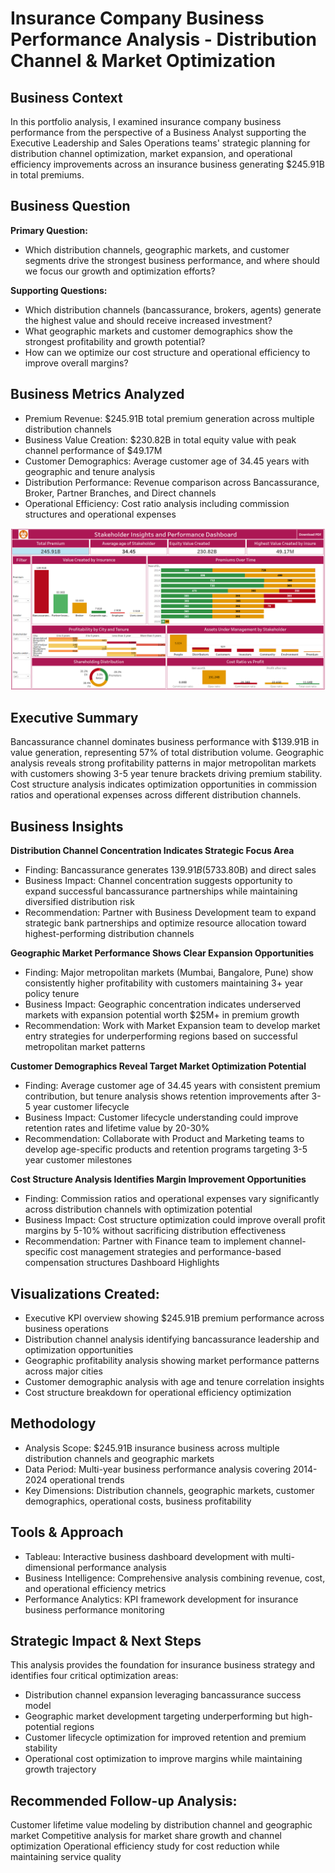 # Insurance Company Business Performance Analysis - Distribution Channel & Market Optimization


## Business Context

In this portfolio analysis, I examined insurance company business performance from the perspective of a Business Analyst supporting the Executive Leadership and Sales Operations teams' strategic planning for distribution channel optimization, market expansion, and operational efficiency improvements across an insurance business generating $245.91B in total premiums.

## Business Question
**Primary Question:**
 - Which distribution channels, geographic markets, and customer segments drive the strongest business performance, and where should we focus our growth and optimization efforts?

**Supporting Questions:**

- Which distribution channels (bancassurance, brokers, agents) generate the highest value and should receive increased investment?
- What geographic markets and customer demographics show the strongest profitability and growth potential?
- How can we optimize our cost structure and operational efficiency to improve overall margins?

## Business Metrics Analyzed

- Premium Revenue: $245.91B total premium generation across multiple distribution channels
- Business Value Creation: $230.82B in total equity value with peak channel performance of $49.17M
- Customer Demographics: Average customer age of 34.45 years with geographic and tenure analysis
- Distribution Performance: Revenue comparison across Bancassurance, Broker, Partner Branches, and Direct channels
- Operational Efficiency: Cost ratio analysis including commission structures and operational expenses

![Dashboard](Dashoard.png)

## Executive Summary
Bancassurance channel dominates business performance with $139.91B in value generation, representing 57% of total distribution volume. Geographic analysis reveals strong profitability patterns in major metropolitan markets with customers showing 3-5 year tenure brackets driving premium stability. Cost structure analysis indicates optimization opportunities in commission ratios and operational expenses across different distribution channels.

## Business Insights
**Distribution Channel Concentration Indicates Strategic Focus Area**
- Finding: Bancassurance generates $139.91B (57%) of total business value, significantly outperforming traditional broker channels ($33.80B) and direct sales
- Business Impact: Channel concentration suggests opportunity to expand successful bancassurance partnerships while maintaining diversified distribution risk
- Recommendation: Partner with Business Development team to expand strategic bank partnerships and optimize resource allocation toward highest-performing distribution channels

**Geographic Market Performance Shows Clear Expansion Opportunities**
- Finding: Major metropolitan markets (Mumbai, Bangalore, Pune) show consistently higher profitability with customers maintaining 3+ year policy tenure
- Business Impact: Geographic concentration indicates underserved markets with expansion potential worth $25M+ in premium growth
- Recommendation: Work with Market Expansion team to develop market entry strategies for underperforming regions based on successful metropolitan market patterns

**Customer Demographics Reveal Target Market Optimization Potential**
- Finding: Average customer age of 34.45 years with consistent premium contribution, but tenure analysis shows retention improvements after 3-5 year customer lifecycle
- Business Impact: Customer lifecycle understanding could improve retention rates and lifetime value by 20-30%
- Recommendation: Collaborate with Product and Marketing teams to develop age-specific products and retention programs targeting 3-5 year customer milestones

**Cost Structure Analysis Identifies Margin Improvement Opportunities**
- Finding: Commission ratios and operational expenses vary significantly across distribution channels with optimization potential
- Business Impact: Cost structure optimization could improve overall profit margins by 5-10% without sacrificing distribution effectiveness
- Recommendation: Partner with Finance team to implement channel-specific cost management strategies and performance-based compensation structures
Dashboard Highlights

## Visualizations Created:

- Executive KPI overview showing $245.91B premium performance across business operations
- Distribution channel analysis identifying bancassurance leadership and optimization opportunities
- Geographic profitability analysis showing market performance patterns across major cities
- Customer demographic analysis with age and tenure correlation insights
- Cost structure breakdown for operational efficiency optimization

## Methodology
- Analysis Scope: $245.91B insurance business across multiple distribution channels and geographic markets
- Data Period: Multi-year business performance analysis covering 2014-2024 operational trends
- Key Dimensions: Distribution channels, geographic markets, customer demographics, operational costs, business profitability

## Tools & Approach

- Tableau: Interactive business dashboard development with multi-dimensional performance analysis
- Business Intelligence: Comprehensive analysis combining revenue, cost, and operational efficiency metrics
- Performance Analytics: KPI framework development for insurance business performance monitoring

## Strategic Impact & Next Steps

This analysis provides the foundation for insurance business strategy and identifies four critical optimization areas:

- Distribution channel expansion leveraging bancassurance success model
- Geographic market development targeting underperforming but high-potential regions
- Customer lifecycle optimization for improved retention and premium stability
- Operational cost optimization to improve margins while maintaining growth trajectory

## Recommended Follow-up Analysis:

Customer lifetime value modeling by distribution channel and geographic market
Competitive analysis for market share growth and channel optimization
Operational efficiency study for cost reduction while maintaining service quality
